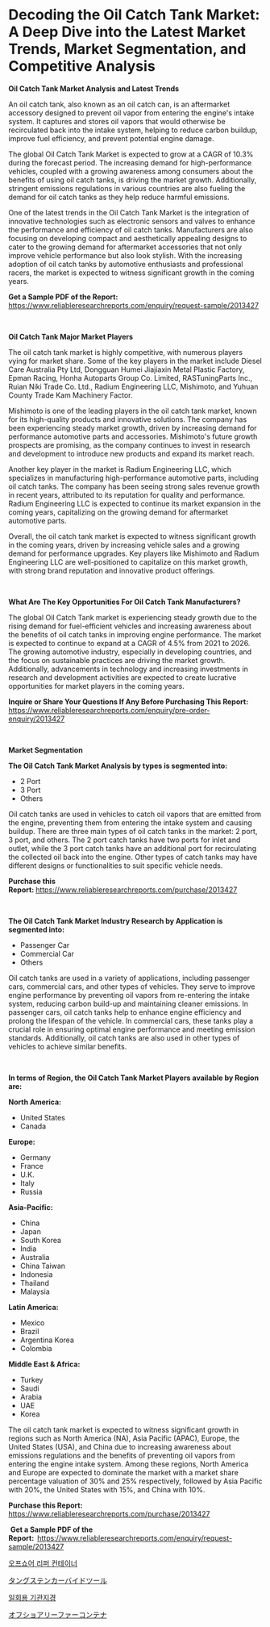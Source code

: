 <p><h1>Decoding the Oil Catch Tank Market: A Deep Dive into the Latest Market Trends, Market Segmentation, and Competitive Analysis</h1></p><p><strong>Oil Catch Tank Market Analysis and Latest Trends</strong></p>
<p><p>An oil catch tank, also known as an oil catch can, is an aftermarket accessory designed to prevent oil vapor from entering the engine's intake system. It captures and stores oil vapors that would otherwise be recirculated back into the intake system, helping to reduce carbon buildup, improve fuel efficiency, and prevent potential engine damage.</p><p>The global Oil Catch Tank Market is expected to grow at a CAGR of 10.3% during the forecast period. The increasing demand for high-performance vehicles, coupled with a growing awareness among consumers about the benefits of using oil catch tanks, is driving the market growth. Additionally, stringent emissions regulations in various countries are also fueling the demand for oil catch tanks as they help reduce harmful emissions.</p><p>One of the latest trends in the Oil Catch Tank Market is the integration of innovative technologies such as electronic sensors and valves to enhance the performance and efficiency of oil catch tanks. Manufacturers are also focusing on developing compact and aesthetically appealing designs to cater to the growing demand for aftermarket accessories that not only improve vehicle performance but also look stylish. With the increasing adoption of oil catch tanks by automotive enthusiasts and professional racers, the market is expected to witness significant growth in the coming years.</p></p>
<p><strong>Get a Sample PDF of the Report:&nbsp;</strong> <a href="https://www.reliableresearchreports.com/enquiry/request-sample/2013427">https://www.reliableresearchreports.com/enquiry/request-sample/2013427</a></p>
<p>&nbsp;</p>
<p><strong>Oil Catch Tank Major Market Players</strong></p>
<p><p>The oil catch tank market is highly competitive, with numerous players vying for market share. Some of the key players in the market include Diesel Care Australia Pty Ltd, Dongguan Humei Jiajiaxin Metal Plastic Factory, Epman Racing, Honha Autoparts Group Co. Limited, RASTuningParts Inc., Ruian Niki Trade Co. Ltd., Radium Engineering LLC, Mishimoto, and Yuhuan County Trade Kam Machinery Factor. </p><p>Mishimoto is one of the leading players in the oil catch tank market, known for its high-quality products and innovative solutions. The company has been experiencing steady market growth, driven by increasing demand for performance automotive parts and accessories. Mishimoto's future growth prospects are promising, as the company continues to invest in research and development to introduce new products and expand its market reach.</p><p>Another key player in the market is Radium Engineering LLC, which specializes in manufacturing high-performance automotive parts, including oil catch tanks. The company has been seeing strong sales revenue growth in recent years, attributed to its reputation for quality and performance. Radium Engineering LLC is expected to continue its market expansion in the coming years, capitalizing on the growing demand for aftermarket automotive parts.</p><p>Overall, the oil catch tank market is expected to witness significant growth in the coming years, driven by increasing vehicle sales and a growing demand for performance upgrades. Key players like Mishimoto and Radium Engineering LLC are well-positioned to capitalize on this market growth, with strong brand reputation and innovative product offerings.</p></p>
<p>&nbsp;</p>
<p><strong>What Are The Key Opportunities For Oil Catch Tank Manufacturers?</strong></p>
<p><p>The global Oil Catch Tank market is experiencing steady growth due to the rising demand for fuel-efficient vehicles and increasing awareness about the benefits of oil catch tanks in improving engine performance. The market is expected to continue to expand at a CAGR of 4.5% from 2021 to 2026. The growing automotive industry, especially in developing countries, and the focus on sustainable practices are driving the market growth. Additionally, advancements in technology and increasing investments in research and development activities are expected to create lucrative opportunities for market players in the coming years.</p></p>
<p><strong>Inquire or Share Your Questions If Any Before Purchasing This Report:</strong> <a href="https://www.reliableresearchreports.com/enquiry/pre-order-enquiry/2013427">https://www.reliableresearchreports.com/enquiry/pre-order-enquiry/2013427</a></p>
<p>&nbsp;</p>
<p><strong>Market Segmentation</strong></p>
<p><strong>The Oil Catch Tank Market Analysis by types is segmented into:</strong></p>
<p><ul><li>2 Port</li><li>3 Port</li><li>Others</li></ul></p>
<p><p>Oil catch tanks are used in vehicles to catch oil vapors that are emitted from the engine, preventing them from entering the intake system and causing buildup. There are three main types of oil catch tanks in the market: 2 port, 3 port, and others. The 2 port catch tanks have two ports for inlet and outlet, while the 3 port catch tanks have an additional port for recirculating the collected oil back into the engine. Other types of catch tanks may have different designs or functionalities to suit specific vehicle needs.</p></p>
<p><strong>Purchase this Report:&nbsp;</strong><a href="https://www.reliableresearchreports.com/purchase/2013427">https://www.reliableresearchreports.com/purchase/2013427</a></p>
<p>&nbsp;</p>
<p><strong>The Oil Catch Tank Market Industry Research by Application is segmented into:</strong></p>
<p><ul><li>Passenger Car</li><li>Commercial Car</li><li>Others</li></ul></p>
<p><p>Oil catch tanks are used in a variety of applications, including passenger cars, commercial cars, and other types of vehicles. They serve to improve engine performance by preventing oil vapors from re-entering the intake system, reducing carbon build-up and maintaining cleaner emissions. In passenger cars, oil catch tanks help to enhance engine efficiency and prolong the lifespan of the vehicle. In commercial cars, these tanks play a crucial role in ensuring optimal engine performance and meeting emission standards. Additionally, oil catch tanks are also used in other types of vehicles to achieve similar benefits.</p></p>
<p>&nbsp;</p>
<p><strong>In terms of Region, the Oil Catch Tank Market Players available by Region are:</strong></p>
<p>
    <p> <strong> North America: </strong>
        <ul>
            <li>United States</li>
            <li>Canada</li>
        </ul>
        </p> 
    <p> <strong> Europe: </strong>
        <ul>
            <li>Germany</li>
            <li>France</li>
            <li>U.K.</li>
            <li>Italy</li>
            <li>Russia</li>
        </ul>
        </p> 
    <p> <strong> Asia-Pacific: </strong>
        <ul>
            <li>China</li>
            <li>Japan</li>
            <li>South Korea</li>
            <li>India</li>
            <li>Australia</li>
            <li>China Taiwan</li>
            <li>Indonesia</li>
            <li>Thailand</li>
            <li>Malaysia</li>
        </ul>
        </p> 
    <p> <strong> Latin America: </strong>
        <ul>
            <li>Mexico</li>
            <li>Brazil</li>
            <li>Argentina Korea</li>
            <li>Colombia</li>
        </ul>
        </p> 
    <p> <strong> Middle East & Africa: </strong>
        <ul>
            <li>Turkey</li>
            <li>Saudi</li>
            <li>Arabia</li>
            <li>UAE</li>
            <li>Korea</li>
        </ul>
    </p>
    </p>
<p><p>The oil catch tank market is expected to witness significant growth in regions such as North America (NA), Asia Pacific (APAC), Europe, the United States (USA), and China due to increasing awareness about emissions regulations and the benefits of preventing oil vapors from entering the engine intake system. Among these regions, North America and Europe are expected to dominate the market with a market share percentage valuation of 30% and 25% respectively, followed by Asia Pacific with 20%, the United States with 15%, and China with 10%.</p></p>
<p><strong>Purchase this Report: </strong><a href="https://www.reliableresearchreports.com/purchase/2013427">https://www.reliableresearchreports.com/purchase/2013427</a></p>
<p>&nbsp;<strong>Get a Sample PDF of the Report:&nbsp;&nbsp;</strong><a href="https://www.reliableresearchreports.com/enquiry/request-sample/2013427">https://www.reliableresearchreports.com/enquiry/request-sample/2013427</a></p>
<p><strong></strong></p>
<p><p><a href="https://medium.com/@kadeherman5e31oo7xi2th9fx/%ED%95%B4%EC%96%91-%EB%83%89%EB%8F%99-%ED%99%94%EB%AC%BC-%EC%9A%B4%EB%B0%98-%EC%BB%A8%ED%85%8C%EC%9D%B4%EB%84%88-%EC%8B%9C%EC%9E%A5-%EC%9D%B8%EC%82%AC%EC%9D%B4%ED%8A%B8-%EC%8B%9C%EC%9E%A5-%EB%8F%99%ED%96%A5-%EC%84%B1%EC%9E%A5-2024%EB%85%84%EB%B6%80%ED%84%B0-2031%EB%85%84%EA%B9%8C%EC%A7%80-%EC%98%88%EC%B8%A1%EB%90%9C-%EB%8D%B0%EC%9D%B4%ED%84%B0-c63e20fba2fc">오프쇼어 리퍼 컨테이너</a></p><p><a href="https://medium.com/@hardee896/%E3%82%BF%E3%83%B3%E3%82%B0%E3%82%B9%E3%83%86%E3%83%B3%E3%82%AB%E3%83%BC%E3%83%90%E3%82%A4%E3%83%89%E3%83%84%E3%83%BC%E3%83%AB%E3%81%AE%E5%B8%82%E5%A0%B4%E3%82%B7%E3%82%A7%E3%82%A2%E3%81%AE%E9%80%B2%E5%8C%96%E3%81%A8%E5%B8%82%E5%A0%B4%E6%88%90%E9%95%B7%E3%83%88%E3%83%AC%E3%83%B3%E3%83%892024%E5%B9%B4-2031%E5%B9%B4-a6290b04e630">タングステンカーバイドツール</a></p><p><a href="https://medium.com/@mounir19808/%EC%9D%BC%ED%9A%8C%EC%9A%A9-%EA%B8%B0%EA%B4%80%EB%82%B4%EC%8B%9C%EA%B2%BD-%EC%8B%9C%EC%9E%A5-%EC%A7%80%ED%91%9C-%ED%95%B4%EC%84%9D-%EC%8B%9C%EC%9E%A5-%EC%A0%90%EC%9C%A0%EC%9C%A8-%ED%8A%B8%EB%A0%8C%EB%93%9C-%EB%B0%8F-%EC%84%B1%EC%9E%A5-%EC%96%91%EC%83%81-d7a125022b14">일회용 기관지경</a></p><p><a href="https://medium.com/@johca23/%E6%B2%96%E5%90%88%E3%81%84%E3%81%AE%E3%83%AA%E3%83%BC%E3%83%95%E3%82%A1%E3%83%BC%E3%82%B3%E3%83%B3%E3%83%86%E3%83%8A%E5%B8%82%E5%A0%B4%E3%83%A1%E3%83%88%E3%83%AA%E3%82%AF%E3%82%B9%E3%81%AE%E3%83%87%E3%82%B3%E3%83%BC%E3%83%87%E3%82%A3%E3%83%B3%E3%82%B0-%E5%B8%82%E5%A0%B4%E3%82%B7%E3%82%A7%E3%82%A2-%E3%83%88%E3%83%AC%E3%83%B3%E3%83%89-%E6%88%90%E9%95%B7%E3%83%91%E3%82%BF%E3%83%BC%E3%83%B3-1fad9ccb6731">オフショアリーファーコンテナ</a></p></p>